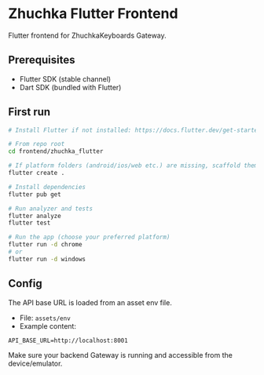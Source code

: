 # Zhuchka Flutter Frontend

Flutter frontend for ZhuchkaKeyboards Gateway.

## Prerequisites
- Flutter SDK (stable channel)
- Dart SDK (bundled with Flutter)

## First run
```bash
# Install Flutter if not installed: https://docs.flutter.dev/get-started/install

# From repo root
cd frontend/zhuchka_flutter

# If platform folders (android/ios/web etc.) are missing, scaffold them:
flutter create .

# Install dependencies
flutter pub get

# Run analyzer and tests
flutter analyze
flutter test

# Run the app (choose your preferred platform)
flutter run -d chrome
# or
flutter run -d windows
```

## Config
The API base URL is loaded from an asset env file.

- File: `assets/env`
- Example content:
```
API_BASE_URL=http://localhost:8001
```

Make sure your backend Gateway is running and accessible from the device/emulator.
